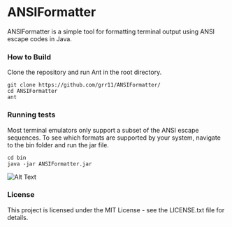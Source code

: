 # ANSIFormatter
ANSIFormatter is a simple tool for formatting terminal output using ANSI escape codes in Java.

### How to Build
Clone the repository and run Ant in the root directory. 
```
git clone https://github.com/grr11/ANSIFormatter/
cd ANSIFormatter
ant
```
### Running tests
Most terminal emulators only support a subset of the ANSI escape sequences. To see which formats are supported by your system, navigate to the bin folder and run the jar file.
```
cd bin
java -jar ANSIFormatter.jar
```
![Alt Text](http://i.imgur.com/LY47FxN.png)

### License

This project is licensed under the MIT License - see the LICENSE.txt file for details.

